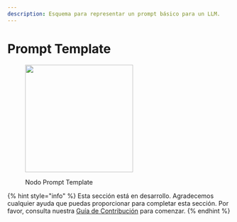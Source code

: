 ```yaml
---
description: Esquema para representar un prompt básico para un LLM.
---
```


# Prompt Template

<figure><img src="../../../.gitbook/assets/image--2---1---1---1---1---1---1---1---1---1---1---1-.png" alt="" width="243"><figcaption><p>Nodo Prompt Template</p></figcaption></figure>

{% hint style="info" %}
Esta sección está en desarrollo. Agradecemos cualquier ayuda que puedas proporcionar para completar esta sección. Por favor, consulta nuestra [Guía de Contribución](../../../contributing/) para comenzar.
{% endhint %}
